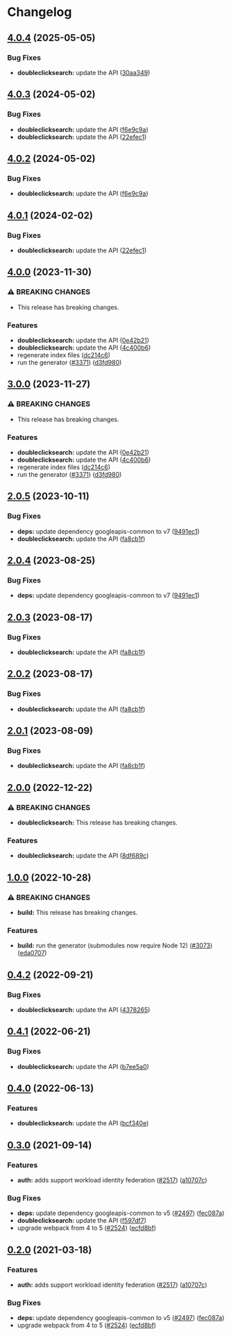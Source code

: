 # Changelog

## [4.0.4](https://github.com/googleapis/google-api-nodejs-client/compare/doubleclicksearch-v4.0.3...doubleclicksearch-v4.0.4) (2025-05-05)


### Bug Fixes

* **doubleclicksearch:** update the API ([30aa349](https://github.com/googleapis/google-api-nodejs-client/commit/30aa3492fb5500cddc997448447cdb93649de387))

## [4.0.3](https://github.com/googleapis/google-api-nodejs-client/compare/doubleclicksearch-v4.0.2...doubleclicksearch-v4.0.3) (2024-05-02)


### Bug Fixes

* **doubleclicksearch:** update the API ([f6e9c9a](https://github.com/googleapis/google-api-nodejs-client/commit/f6e9c9a07c6871be0b722532e09a1079fa2aa84d))
* **doubleclicksearch:** update the API ([22efec1](https://github.com/googleapis/google-api-nodejs-client/commit/22efec1b0f37d5879436a6eac15711db29b00f29))

## [4.0.2](https://github.com/googleapis/google-api-nodejs-client/compare/doubleclicksearch-v4.0.1...doubleclicksearch-v4.0.2) (2024-05-02)


### Bug Fixes

* **doubleclicksearch:** update the API ([f6e9c9a](https://github.com/googleapis/google-api-nodejs-client/commit/f6e9c9a07c6871be0b722532e09a1079fa2aa84d))

## [4.0.1](https://github.com/googleapis/google-api-nodejs-client/compare/doubleclicksearch-v4.0.0...doubleclicksearch-v4.0.1) (2024-02-02)


### Bug Fixes

* **doubleclicksearch:** update the API ([22efec1](https://github.com/googleapis/google-api-nodejs-client/commit/22efec1b0f37d5879436a6eac15711db29b00f29))

## [4.0.0](https://github.com/googleapis/google-api-nodejs-client/compare/doubleclicksearch-v3.0.0...doubleclicksearch-v4.0.0) (2023-11-30)


### ⚠ BREAKING CHANGES

* This release has breaking changes.

### Features

* **doubleclicksearch:** update the API ([0e42b21](https://github.com/googleapis/google-api-nodejs-client/commit/0e42b214dd6098c821357bcb8071a0d4a3f8cd39))
* **doubleclicksearch:** update the API ([4c400b6](https://github.com/googleapis/google-api-nodejs-client/commit/4c400b69964edcfe5035d38adae096d0799bf099))
* regenerate index files ([dc214c6](https://github.com/googleapis/google-api-nodejs-client/commit/dc214c6fc788530f9723840985ef901e725b4330))
* run the generator ([#3371](https://github.com/googleapis/google-api-nodejs-client/issues/3371)) ([d3fd980](https://github.com/googleapis/google-api-nodejs-client/commit/d3fd980907c318048c7ee471c38033cf529a3c04))

## [3.0.0](https://github.com/googleapis/google-api-nodejs-client/compare/doubleclicksearch-v2.0.5...doubleclicksearch-v3.0.0) (2023-11-27)


### ⚠ BREAKING CHANGES

* This release has breaking changes.

### Features

* **doubleclicksearch:** update the API ([0e42b21](https://github.com/googleapis/google-api-nodejs-client/commit/0e42b214dd6098c821357bcb8071a0d4a3f8cd39))
* **doubleclicksearch:** update the API ([4c400b6](https://github.com/googleapis/google-api-nodejs-client/commit/4c400b69964edcfe5035d38adae096d0799bf099))
* regenerate index files ([dc214c6](https://github.com/googleapis/google-api-nodejs-client/commit/dc214c6fc788530f9723840985ef901e725b4330))
* run the generator ([#3371](https://github.com/googleapis/google-api-nodejs-client/issues/3371)) ([d3fd980](https://github.com/googleapis/google-api-nodejs-client/commit/d3fd980907c318048c7ee471c38033cf529a3c04))

## [2.0.5](https://github.com/googleapis/google-api-nodejs-client/compare/doubleclicksearch-v2.0.4...doubleclicksearch-v2.0.5) (2023-10-11)


### Bug Fixes

* **deps:** update dependency googleapis-common to v7 ([9491ec1](https://github.com/googleapis/google-api-nodejs-client/commit/9491ec1cdc3c413e7d73edcfcd59cf5c28a7c855))
* **doubleclicksearch:** update the API ([fa8cb1f](https://github.com/googleapis/google-api-nodejs-client/commit/fa8cb1f4aaaef70b87381b2c5a4db1b3f629f833))

## [2.0.4](https://github.com/googleapis/google-api-nodejs-client/compare/doubleclicksearch-v2.0.3...doubleclicksearch-v2.0.4) (2023-08-25)


### Bug Fixes

* **deps:** update dependency googleapis-common to v7 ([9491ec1](https://github.com/googleapis/google-api-nodejs-client/commit/9491ec1cdc3c413e7d73edcfcd59cf5c28a7c855))

## [2.0.3](https://github.com/googleapis/google-api-nodejs-client/compare/doubleclicksearch-v2.0.2...doubleclicksearch-v2.0.3) (2023-08-17)


### Bug Fixes

* **doubleclicksearch:** update the API ([fa8cb1f](https://github.com/googleapis/google-api-nodejs-client/commit/fa8cb1f4aaaef70b87381b2c5a4db1b3f629f833))

## [2.0.2](https://github.com/googleapis/google-api-nodejs-client/compare/doubleclicksearch-v2.0.1...doubleclicksearch-v2.0.2) (2023-08-17)


### Bug Fixes

* **doubleclicksearch:** update the API ([fa8cb1f](https://github.com/googleapis/google-api-nodejs-client/commit/fa8cb1f4aaaef70b87381b2c5a4db1b3f629f833))

## [2.0.1](https://github.com/googleapis/google-api-nodejs-client/compare/doubleclicksearch-v2.0.0...doubleclicksearch-v2.0.1) (2023-08-09)


### Bug Fixes

* **doubleclicksearch:** update the API ([fa8cb1f](https://github.com/googleapis/google-api-nodejs-client/commit/fa8cb1f4aaaef70b87381b2c5a4db1b3f629f833))

## [2.0.0](https://github.com/googleapis/google-api-nodejs-client/compare/doubleclicksearch-v1.0.0...doubleclicksearch-v2.0.0) (2022-12-22)


### ⚠ BREAKING CHANGES

* **doubleclicksearch:** This release has breaking changes.

### Features

* **doubleclicksearch:** update the API ([8df689c](https://github.com/googleapis/google-api-nodejs-client/commit/8df689c853a1bade2b15a5639d4f512121c11a6d))

## [1.0.0](https://github.com/googleapis/google-api-nodejs-client/compare/doubleclicksearch-v0.4.2...doubleclicksearch-v1.0.0) (2022-10-28)


### ⚠ BREAKING CHANGES

* **build:** This release has breaking changes.

### Features

* **build:** run the generator (submodules now require Node 12) ([#3073](https://github.com/googleapis/google-api-nodejs-client/issues/3073)) ([eda0707](https://github.com/googleapis/google-api-nodejs-client/commit/eda07079dadab46a80b6f9ede618f4f43030169e))

## [0.4.2](https://github.com/googleapis/google-api-nodejs-client/compare/doubleclicksearch-v0.4.1...doubleclicksearch-v0.4.2) (2022-09-21)


### Bug Fixes

* **doubleclicksearch:** update the API ([4378265](https://github.com/googleapis/google-api-nodejs-client/commit/4378265c69f3aab5f3a4494cbece9b85592164f8))

## [0.4.1](https://github.com/googleapis/google-api-nodejs-client/compare/doubleclicksearch-v0.4.0...doubleclicksearch-v0.4.1) (2022-06-21)


### Bug Fixes

* **doubleclicksearch:** update the API ([b7ee5a0](https://github.com/googleapis/google-api-nodejs-client/commit/b7ee5a0d2630f53fed1f3a74d46fd95f596b2b66))

## [0.4.0](https://github.com/googleapis/google-api-nodejs-client/compare/doubleclicksearch-v0.3.0...doubleclicksearch-v0.4.0) (2022-06-13)


### Features

* **doubleclicksearch:** update the API ([bcf340e](https://github.com/googleapis/google-api-nodejs-client/commit/bcf340ea177473a05259043a535e2b8979a758d1))

## [0.3.0](https://www.github.com/googleapis/google-api-nodejs-client/compare/doubleclicksearch-v0.2.0...doubleclicksearch-v0.3.0) (2021-09-14)


### Features

* **auth:** adds support workload identity federation ([#2517](https://www.github.com/googleapis/google-api-nodejs-client/issues/2517)) ([a10707c](https://www.github.com/googleapis/google-api-nodejs-client/commit/a10707c477759e7c9ef6360a2fe800856fb600c1))


### Bug Fixes

* **deps:** update dependency googleapis-common to v5 ([#2497](https://www.github.com/googleapis/google-api-nodejs-client/issues/2497)) ([fec087a](https://www.github.com/googleapis/google-api-nodejs-client/commit/fec087abcf3d994dd41c3ffa0a0c12b1f9f09dae))
* **doubleclicksearch:** update the API ([f597df7](https://www.github.com/googleapis/google-api-nodejs-client/commit/f597df75b19c458a17169cba35b239c078c7546e))
* upgrade webpack from 4 to 5  ([#2524](https://www.github.com/googleapis/google-api-nodejs-client/issues/2524)) ([ecfd8bf](https://www.github.com/googleapis/google-api-nodejs-client/commit/ecfd8bfcd06e1beabff7ec9a8c4000222379eb8d))

## [0.2.0](https://www.github.com/googleapis/google-api-nodejs-client/compare/doubleclicksearch-v0.1.0...doubleclicksearch-v0.2.0) (2021-03-18)


### Features

* **auth:** adds support workload identity federation ([#2517](https://www.github.com/googleapis/google-api-nodejs-client/issues/2517)) ([a10707c](https://www.github.com/googleapis/google-api-nodejs-client/commit/a10707c477759e7c9ef6360a2fe800856fb600c1))


### Bug Fixes

* **deps:** update dependency googleapis-common to v5 ([#2497](https://www.github.com/googleapis/google-api-nodejs-client/issues/2497)) ([fec087a](https://www.github.com/googleapis/google-api-nodejs-client/commit/fec087abcf3d994dd41c3ffa0a0c12b1f9f09dae))
* upgrade webpack from 4 to 5  ([#2524](https://www.github.com/googleapis/google-api-nodejs-client/issues/2524)) ([ecfd8bf](https://www.github.com/googleapis/google-api-nodejs-client/commit/ecfd8bfcd06e1beabff7ec9a8c4000222379eb8d))
